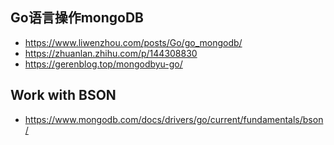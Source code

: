 ## Go语言操作mongoDB
* https://www.liwenzhou.com/posts/Go/go_mongodb/
* https://zhuanlan.zhihu.com/p/144308830
* https://gerenblog.top/mongodbyu-go/

## Work with BSON
* https://www.mongodb.com/docs/drivers/go/current/fundamentals/bson/

